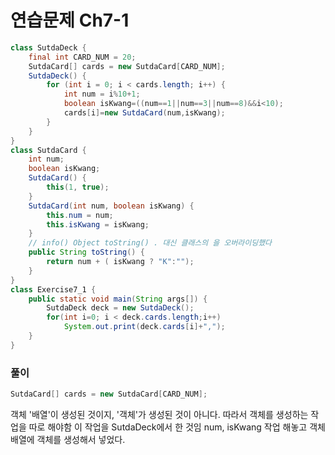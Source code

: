 # 연습문제 Ch7-1

```java
class SutdaDeck {
    final int CARD_NUM = 20;
    SutdaCard[] cards = new SutdaCard[CARD_NUM];
    SutdaDeck() {
        for (int i = 0; i < cards.length; i++) {
            int num = i%10+1;
            boolean isKwang=((num==1||num==3||num==8)&&i<10);
            cards[i]=new SutdaCard(num,isKwang);
        }
    }
}
class SutdaCard {
    int num;
    boolean isKwang;
    SutdaCard() {
        this(1, true);
    }
    SutdaCard(int num, boolean isKwang) {
        this.num = num;
        this.isKwang = isKwang;
    }
    // info() Object toString() . 대신 클래스의 을 오버라이딩했다
    public String toString() {
        return num + ( isKwang ? "K":"");
    }
}
class Exercise7_1 {
    public static void main(String args[]) {
        SutdaDeck deck = new SutdaDeck();
        for(int i=0; i < deck.cards.length;i++)
            System.out.print(deck.cards[i]+",");
    }
}
```

### 풀이

```java
SutdaCard[] cards = new SutdaCard[CARD_NUM];
```

객체 '배열'이 생성된 것이지, '객체'가 생성된 것이 아니다.
따라서 객체를 생성하는 작업을 따로 해야함
이 작업을 SutdaDeck에서 한 것임
num, isKwang 작업 해놓고 객체 배열에 객체를 생성해서 넣었다.